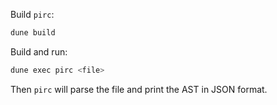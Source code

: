 Build `pirc`:

```sh
dune build
```

Build and run:

```sh
dune exec pirc <file>
```

Then `pirc` will parse the file and print the AST in JSON format.